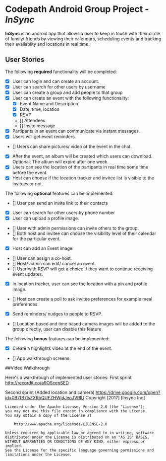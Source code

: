 # Codepath Android Group Project - *InSync*

**InSync** is an android app that allows a user to keep in touch with their circle of family/ friends by viewing their calendars, scheduling events and tracking their availablity and locations in real time.

## User Stories

The following **required** functionality will be completed:

* [x] User can login and can create an account.
* [x] User can search for other users by username
* [x] User can create a group and add people to that group
* [x] User can create an event with the following functionality:
  * [x] Event Name and Description
  * [x] Date, time, location
  * [x] RSVP
  * [] Attendees
  * [] Invite message
* [x] Partipants in an event can communicate via instant messages.
* [x] Users will get event reminders.
* [] Users can share pictures/ video of the event in the chat.
* [x] After the event, an album will be created which users can download. Optional: The album will expire after one week.
* [x] Users can see the location of the partipants in real time some time before the event.
* [x] Host can choose if the location tracker and invitee list is visible to the invitees or not.

The following **optional** features can be implemented:

* [] User can send an invite link to their contacts 
* [x] User can search for other users by phone number
* [x] User can upload a profile image.
* [] User with admin permissions can invite others to the group.
* [] Both host and invitee can choose the visibility level of their calendar for the particular event.
* [x] Host can add an Event image
* [] User can assign a co-host.
* [] Host/ admin can edit/ cancel an event.
* [] User with RSVP will get a choice if they want to continue receiving event updates.
* [x] In location tracker, user can see the location with a pin and profile image.
* [] Host can create a poll to ask invitee preferences for example meal preferences.
* [x] Send reminders/ nudges to people to RSVP.
* [] Location based and time based camera images will be added to the group directly, user can disable this feature

The following **bonus** features can be implemented:

* [x] Create a highlights video at the end of the event.
* [] App walkthrough screens

##Video Walkthrough

Here's a walkthrough of implemented user stories:
First sprint
http://recordit.co/a9OScepSED 

Second sprint (Added location and camera)
https://drive.google.com/open?id=0B7fB7lsZXRbQUFZHWjdJenJVRlU
    Copyright [2017] [Insync Inc]

    Licensed under the Apache License, Version 2.0 (the "License");
    you may not use this file except in compliance with the License.
    You may obtain a copy of the License at

        http://www.apache.org/licenses/LICENSE-2.0

    Unless required by applicable law or agreed to in writing, software
    distributed under the License is distributed on an "AS IS" BASIS,
    WITHOUT WARRANTIES OR CONDITIONS OF ANY KIND, either express or implied.
    See the License for the specific language governing permissions and
    limitations under the License.
